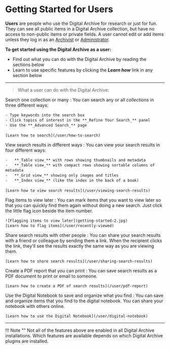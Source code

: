 # Getting Started for Users

**Users** are people who use the Digital Archive for research or just for fun.
They can see all public items in a Digital Archive collection, but have
no access to non-public items or private fields. A user cannot edit or add items
unless they log in as an [Archivist](/archivist/getting-started-archivist/) or
[Administrator](/administrator/getting-started-administrator/).

**To get started using the Digital Archive as a user:**

-   Find out what you can do with the Digital Archive by reading the sections below
-   Learn to use specific features by clicking the **_Learn how_** link in any section below

---

> What a user can do with the Digital Archive:

Search one collection or many
:   You can search any or all *collections* in three different ways:

    - Type keywords into the search box
    - Click topics of interest in the **_Refine Your Search_** panel
    - Use the **_Advanced Search_** page

    [Learn how to search](/user/how-to-search)

View search results in different ways
:   You can view your search results in four different ways:

    -   **_Table view_** with rows showing thumbnails and metadata
    -   **_Table view_** with compact rows showing sortable columns of metadata
    -   **_Grid view_** showing only images and titles
    -   **_Index view_** (like the index in the back of a book)

    [Learn how to view search results](/user/viewing-search-results)


Flag items to view later
:   You can mark items that you want to view later so that you can
    quickly find them again without doing a new search. Just click the little flag icon beside the item number.

    ![Flagging items to view later](getting-started-2.jpg)    
    [Learn how to flag items](/user/recently-viewed)

Share search results with other people
:   You can share your search results with a friend or colleague by sending them a link.
    When the recipient clicks the link, they'll see the results exactly the same way as you
    are viewing them.

    [Learn how to share search results](/user/sharing-search-results)

Create a PDF report that you can print
:   You can save search results as a PDF document to print or email to someone.

    [Learn how to create a PDF of search results](/user/pdf-report)

Use the Digital Notebook to save and organize what you find
:   You can save and organize items that you find to the digital notebook. You can
    share your notebook with others online.

    [Learn how to use the Digital Notebook](/user/digital-notebook)

---    

!!! Note ""
    Not all of the features above are enabled in all Digital Archive installations.
    Which features are available depends on which Digital Archive plugins are installed.    